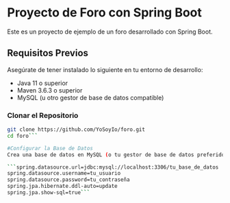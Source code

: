 # Proyecto de Foro con Spring Boot

Este es un proyecto de ejemplo de un foro desarrollado con Spring Boot.

## Requisitos Previos

Asegúrate de tener instalado lo siguiente en tu entorno de desarrollo:

- Java 11 o superior
- Maven 3.6.3 o superior
- MySQL (u otro gestor de base de datos compatible)

### Clonar el Repositorio

```bash
git clone https://github.com/YoSoyIo/foro.git
cd foro```

#Configurar la Base de Datos
Crea una base de datos en MySQL (o tu gestor de base de datos preferido) y ajusta los parámetros de conexión en el archivo src/main/resources/application.properties.

```spring.datasource.url=jdbc:mysql://localhost:3306/tu_base_de_datos
spring.datasource.username=tu_usuario
spring.datasource.password=tu_contraseña
spring.jpa.hibernate.ddl-auto=update
spring.jpa.show-sql=true```
